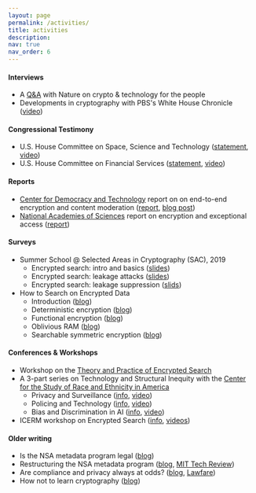 ```yaml
---
layout: page
permalink: /activities/
title: activities 
description: 
nav: true
nav_order: 6
---
```


#### Interviews 
* A [Q&A](https://www.nature.com/articles/s43588-022-00196-2) with Nature on crypto & technology for the people  
* Developments in cryptography with PBS's White House Chronicle ([video](https://vimeo.com/310867887))

#### Congressional Testimony
* U.S. House Committee on Space, Science and Technology ([statement](https://republicans-science.house.gov/_cache/files/1/f/1f75079e-0248-47f3-9da3-e040fcef99bb/C5211DF57EAF1F86B0DEDB14A7CF5FB4.2021-05-19-testimony-kamara.pdf), [video](https://youtu.be/HhEjtMm_l7g)) 
* U.S. House Committee on Financial Services ([statement](https://cs.brown.edu/~seny/pubs/fsc-testimony.pdf), [video](https://www.youtube.com/live/F_FDbCUOMWA?si=8G2W1mumR8ILRahT)) 

#### Reports 
* [Center for
  Democracy and Technology](https://cdt.org/) report on on end-to-end encryption and content moderation 
([report](https://cdt.org/wp-content/uploads/2021/08/CDT-Outside-Looking-In-Approaches-to-Content-Moderation-in-End-to-End-Encrypted-Systems-updated-20220113.pdf),
[blog
post](https://cdt.org/insights/outside-looking-in-approaches-to-content-moderation-in-end-to-end-encrypted-systems/))
* [National Academies of Sciences](https://www.nationalacademies.org/) report on encryption and exceptional access ([report](https://nap.nationalacademies.org/catalog/25010/decrypting-the-encryption-debate-a-framework-for-decision-makers))
 
#### Surveys
* Summer School @ Selected Areas in Cryptography (SAC), 2019
    * Encrypted search: intro and basics ([slides](https://cs.brown.edu/people/seny/slides/es_intro_and_basics.pdf))
    * Encrypted search: leakage attacks ([slides](https://cs.brown.edu/people/seny/slides/es_leakage_attacks.pdf))
    * Encrypted search: leakage suppression ([slids](https://cs.brown.edu/people/seny/slides/es_leakage_suppression.pdf))
* How to Search on Encrypted Data
    * Introduction ([blog](https://esl.cs.brown.edu/blog/how-to-search-on-encrypted-data-introduction-part-1/))
    * Deterministic encryption ([blog](https://esl.cs.brown.edu/blog/how-to-search-on-encrypted-data-deterministic-encryption-part-2/))
    * Functional encryption ([blog](https://esl.cs.brown.edu/blog/how-to-search-on-encrypted-data-functional-encryption-part-3/))
    * Oblivious RAM ([blog](https://esl.cs.brown.edu/blog/how-to-search-on-encrypted-data-oblivious-rams-part-4/))
    * Searchable symmetric encryption ([blog](https://esl.cs.brown.edu/blog/how-to-search-on-encrypted-data-searchable-symmetric-encryption-part-5/))


#### Conferences & Workshops
* Workshop on the [Theory and Practice of Encrypted Search](https://esl.cs.brown.edu/tpes/)
* A 3-part series on Technology and Structural Inequity with the [Center for the Study of Race and Ethnicity in America](https://www.brown.edu/academics/race-ethnicity/home)
    * Privacy and Surveillance ([info](https://www.brown.edu/academics/race-ethnicity/events/technology-and-structural-inequity-series-privacy-and-surveillance),
[video](https://youtu.be/6tRM-p9DaHQ))
    * Policing and Technology ([info](https://www.brown.edu/academics/race-ethnicity/events/technology-and-structural-inequality-series-policing-and-technology), [video](https://youtu.be/1FIQD8Sa934))
    * Bias and Discrimination in AI ([info](https://www.brown.edu/academics/race-ethnicity/events/technology-and-structural-inequality-series-bias-and-discrimination-ai), [video](https://youtu.be/z6pRfIM9QJc))
* ICERM workshop on Encrypted Search ([info](https://icerm.brown.edu/topical_workshops/tw19-1-es/), [videos](https://icerm.brown.edu/topical_workshops/tw19-1-es/#lecturevideos)) 

#### Older writing
* Is the NSA metadata program legal ([blog](https://esl.cs.brown.edu/blog/is-the-nsa-metadata-program-legal/))
* Restructuring the NSA metadata program ([blog](https://esl.cs.brown.edu/blog/restructuring-the-nsa-metadata-program/), [MIT Tech Review](https://www.technologyreview.com/2014/04/09/251050/cryptography-could-add-privacy-protections-to-nsa-phone-surveillance/))
* Are compliance and privacy always at odds? ([blog](https://esl.cs.brown.edu/blog/are-compliance-and-privacy-always-at-odds/), [Lawfare](https://www.lawfaremedia.org/article/way-forward-bulk-collection))
* How not to learn cryptography ([blog](https://esl.cs.brown.edu/blog/how-not-to-learn-cryptography/))


